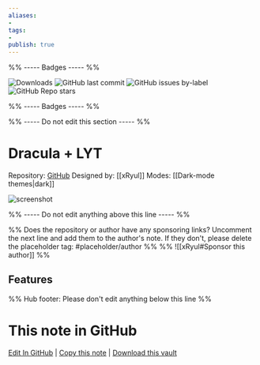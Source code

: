 ```yaml
---
aliases:
- 
tags: 
- 
publish: true
---
```


%% ----- Badges ----- %%

![Downloads](https://img.shields.io/badge/downloads-5647-573E7A?style=for-the-badge&logo=)
![GitHub last commit](https://img.shields.io/github/last-commit/xRyul/ObsidianMD_Dracula_x_LYT?color=573E7A&label=last%20update&logo=github&style=for-the-badge)
![GitHub issues by-label](https://img.shields.io/github/issues/xRyul/ObsidianMD_Dracula_x_LYT/help%20wanted?color=573E7A&logo=github&style=for-the-badge) 
![GitHub Repo stars](https://img.shields.io/github/stars/xRyul/ObsidianMD_Dracula_x_LYT?color=573E7A&logo=github&style=for-the-badge)

%% ----- Badges ----- %%

%% ----- Do not edit this section ----- %%

# Dracula + LYT

Repository: [GitHub](https://github.com/xRyul/ObsidianMD_Dracula_x_LYT)
Designed by: [[xRyul]]
Modes: [[Dark-mode themes|dark]]



![screenshot](https://github.com/xRyul/ObsidianMD_Dracula_x_LYT/raw/main/Overview.jpg)

%% ----- Do not edit anything above this line ----- %% 

%% Does the repository or author have any sponsoring links? Uncomment the next line and add them to the author's note. If they don't, please delete the placeholder tag: #placeholder/author %%
%% ![[xRyul#Sponsor this author]] %%


## Features



%% Hub footer: Please don't edit anything below this line %%

# This note in GitHub

<span class="git-footer">[Edit In GitHub](https://github.dev/obsidian-community/obsidian-hub/blob/main/02%20-%20Community%20Expansions/02.05%20All%20Community%20Expansions/Themes/Dracula%20%2B%20LYT.md "git-hub-edit-note") | [Copy this note](https://raw.githubusercontent.com/obsidian-community/obsidian-hub/main/02%20-%20Community%20Expansions/02.05%20All%20Community%20Expansions/Themes/Dracula%20%2B%20LYT.md "git-hub-copy-note") | [Download this vault](https://github.com/obsidian-community/obsidian-hub/archive/refs/heads/main.zip "git-hub-download-vault") </span>
